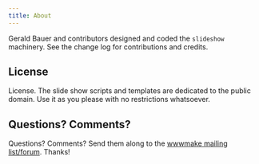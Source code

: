 ```yaml
---
title: About
---
```


Gerald Bauer and contributors designed and coded the `slideshow` machinery.
See the change log for contributions and credits.

## License

License. The slide show scripts and templates are dedicated to the public domain.
Use it as you please with no restrictions whatsoever.

## Questions? Comments?

Questions? Comments? Send them along to the
[wwwmake mailing list/forum](http://groups.google.com/group/wwwmake).
Thanks!
